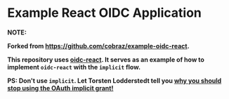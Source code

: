 # Example React OIDC Application

<b>NOTE<b>: 

Forked from https://github.com/cobraz/example-oidc-react.

This repository uses [oidc-react](https://github.com/bjerkio/oidc-react). It serves as an example of how to implement `oidc-react` with the `implicit` flow.

PS: Don't use `implicit`. Let Torsten Lodderstedt tell you [why you should stop using the OAuth implicit grant!](https://medium.com/oauth-2/why-you-should-stop-using-the-oauth-implicit-grant-2436ced1c926)
